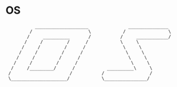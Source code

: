 # OS

               ____________________               _______________
             /                     \            /                \
            /     __________       /           /     ____________/
           /     /         /      /            \     \          
          /     /         /      /              \     \        
         /     /         /      /                \     \     
        /     /         /      /                  \     \    
       /     /         /      /                    \     \    
      /     /_________/      /            __________\     \
     /                      /           /                 /
     \_____________________/            \________________/
 
 
